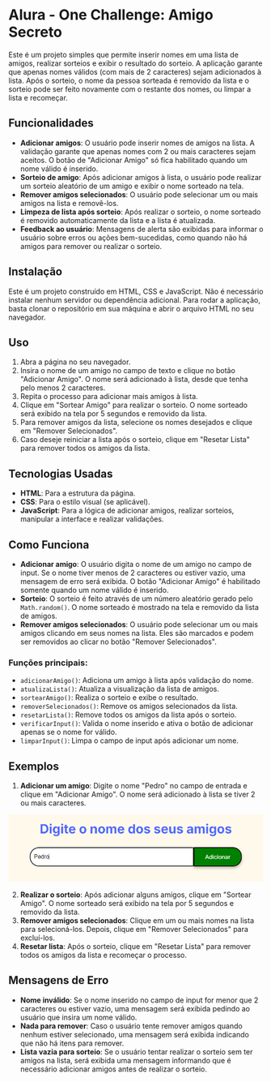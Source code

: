 # Alura - One Challenge: Amigo Secreto

Este é um projeto simples que permite inserir nomes em uma lista de amigos, realizar sorteios e exibir o resultado do sorteio. A aplicação garante que apenas nomes válidos (com mais de 2 caracteres) sejam adicionados à lista. Após o sorteio, o nome da pessoa sorteada é removido da lista e o sorteio pode ser feito novamente com o restante dos nomes, ou limpar a lista e recomeçar.

## Funcionalidades

- **Adicionar amigos**: O usuário pode inserir nomes de amigos na lista. A validação garante que apenas nomes com 2 ou mais caracteres sejam aceitos. O botão de "Adicionar Amigo" só fica habilitado quando um nome válido é inserido.
- **Sorteio de amigo**: Após adicionar amigos à lista, o usuário pode realizar um sorteio aleatório de um amigo e exibir o nome sorteado na tela.
- **Remover amigos selecionados**: O usuário pode selecionar um ou mais amigos na lista e removê-los.
- **Limpeza de lista após sorteio**: Após realizar o sorteio, o nome sorteado é removido automaticamente da lista e a lista é atualizada.
- **Feedback ao usuário**: Mensagens de alerta são exibidas para informar o usuário sobre erros ou ações bem-sucedidas, como quando não há amigos para remover ou realizar o sorteio.

## Instalação

Este é um projeto construído em HTML, CSS e JavaScript. Não é necessário instalar nenhum servidor ou dependência adicional. Para rodar a aplicação, basta clonar o repositório em sua máquina e abrir o arquivo HTML no seu navegador.

## Uso

1. Abra a página no seu navegador.
2. Insira o nome de um amigo no campo de texto e clique no botão "Adicionar Amigo". O nome será adicionado à lista, desde que tenha pelo menos 2 caracteres.
3. Repita o processo para adicionar mais amigos à lista.
4. Clique em "Sortear Amigo" para realizar o sorteio. O nome sorteado será exibido na tela por 5 segundos e removido da lista.
5. Para remover amigos da lista, selecione os nomes desejados e clique em "Remover Selecionados".
6. Caso deseje reiniciar a lista após o sorteio, clique em "Resetar Lista" para remover todos os amigos da lista.

## Tecnologias Usadas

- **HTML**: Para a estrutura da página.
- **CSS**: Para o estilo visual (se aplicável).
- **JavaScript**: Para a lógica de adicionar amigos, realizar sorteios, manipular a interface e realizar validações.

## Como Funciona

- **Adicionar amigo**: O usuário digita o nome de um amigo no campo de input. Se o nome tiver menos de 2 caracteres ou estiver vazio, uma mensagem de erro será exibida. O botão "Adicionar Amigo" é habilitado somente quando um nome válido é inserido.
- **Sorteio**: O sorteio é feito através de um número aleatório gerado pelo `Math.random()`. O nome sorteado é mostrado na tela e removido da lista de amigos.
- **Remover amigos selecionados**: O usuário pode selecionar um ou mais amigos clicando em seus nomes na lista. Eles são marcados e podem ser removidos ao clicar no botão "Remover Selecionados".

### Funções principais:

- `adicionarAmigo()`: Adiciona um amigo à lista após validação do nome.
- `atualizaLista()`: Atualiza a visualização da lista de amigos.
- `sortearAmigo()`: Realiza o sorteio e exibe o resultado.
- `removerSelecionados()`: Remove os amigos selecionados da lista.
- `resetarLista()`: Remove todos os amigos da lista após o sorteio.
- `verificarInput()`: Valida o nome inserido e ativa o botão de adicionar apenas se o nome for válido.
- `limparInput()`: Limpa o campo de input após adicionar um nome.

## Exemplos

1. **Adicionar um amigo**: Digite o nome "Pedro" no campo de entrada e clique em "Adicionar Amigo". O nome será adicionado à lista se tiver 2 ou mais caracteres.

![Imagem adicionando nome](https://github.com/willianmv/challenge-amigo-secreto_pt/blob/779f21f646ea0a4c2cf7a0939abbc3c45380c8df/adicionarNome.png)


2. **Realizar o sorteio**: Após adicionar alguns amigos, clique em "Sortear Amigo". O nome sorteado será exibido na tela por 5 segundos e removido da lista.
3. **Remover amigos selecionados**: Clique em um ou mais nomes na lista para selecioná-los. Depois, clique em "Remover Selecionados" para excluí-los.
4. **Resetar lista**: Após o sorteio, clique em "Resetar Lista" para remover todos os amigos da lista e recomeçar o processo.

## Mensagens de Erro

- **Nome inválido**: Se o nome inserido no campo de input for menor que 2 caracteres ou estiver vazio, uma mensagem será exibida pedindo ao usuário que insira um nome válido.
- **Nada para remover**: Caso o usuário tente remover amigos quando nenhum estiver selecionado, uma mensagem será exibida indicando que não há itens para remover.
- **Lista vazia para sorteio**: Se o usuário tentar realizar o sorteio sem ter amigos na lista, será exibida uma mensagem informando que é necessário adicionar amigos antes de realizar o sorteio.
